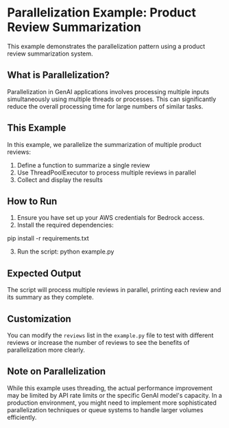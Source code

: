 # Parallelization Example: Product Review Summarization

This example demonstrates the parallelization pattern using a product review summarization system.

## What is Parallelization?

Parallelization in GenAI applications involves processing multiple inputs simultaneously using multiple threads or processes. This can significantly reduce the overall processing time for large numbers of similar tasks.

## This Example

In this example, we parallelize the summarization of multiple product reviews:

1. Define a function to summarize a single review
2. Use ThreadPoolExecutor to process multiple reviews in parallel
3. Collect and display the results

## How to Run

1. Ensure you have set up your AWS credentials for Bedrock access.
2. Install the required dependencies:

pip install -r requirements.txt

3. Run the script:
python example.py


## Expected Output

The script will process multiple reviews in parallel, printing each review and its summary as they complete.

## Customization

You can modify the `reviews` list in the `example.py` file to test with different reviews or increase the number of reviews to see the benefits of parallelization more clearly.

## Note on Parallelization

While this example uses threading, the actual performance improvement may be limited by API rate limits or the specific GenAI model's capacity. In a production environment, you might need to implement more sophisticated parallelization techniques or queue systems to handle larger volumes efficiently.